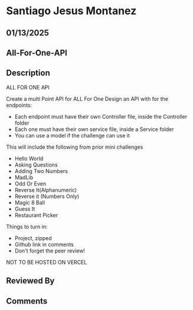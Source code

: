 # Santiago Jesus Montanez

## 01/13/2025

## All-For-One-API

## Description

ALL FOR ONE API

Create a multi Point API for ALL For One
Design an API with for the endpoints:

* Each endpoint must have their own Controller file, inside the Controller folder
* Each one must have their own service file, inside a Service folder
* You can use a model if the challenge can use it

This will include the following from prior mini challenges

* Hello World
* Asking Questions
* Adding Two Numbers
* MadLib
* Odd Or Even
* Reverse It(Alphanumeric)
* Reverse it (Numbers Only)
* Magic 8 Ball
* Guess It
* Restaurant Picker

Things to turn in:

* Project, zipped
* Github link in comments
* Don't forget the peer review!

NOT TO BE HOSTED ON VERCEL

## Reviewed By

## Comments

